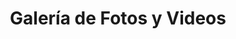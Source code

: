 ---
title: "Galería de Fotos y Videos"
layout: "gallery"
areas:
  - name: "Edicion Grafica"
    slug: "edicion-grafica"
  - name: "Gráfica e Ilustración"
    slug: "grafica-e-ilustracion"
  - name: "Iconicidad y Entornos"
    slug: "iconicidad-y-entornos"
  - name: "Medios Audiovisuales e Hipermedia"
    slug: "medios-audiovisuales-e-hipermedia"

media:
  edicion-grafica:
    photos:
      - src: "images/areas/edicion-grafica/Caligrama.png"
        title: "Caligrama Tipográfico"
      - src: "images/areas/edicion-grafica/ck.jpg"
        title: "ck"
      - src: "images/areas/edicion-grafica/Copia de Xochiquetzali´s Arreglos florales (1).jpeg"
        title: "Xochiquetzali's Arreglos florales"
      - src: "images/areas/edicion-grafica/Periódico-Tania Herrera.png"
        title: "Periodico"
        author: "Tania Herrera"
      - src: "images/areas/edicion-grafica/Portada Tania Herrera.png"
        title: "Portada periodico"
        author: "Tania Herrera"
      - src: "images/areas/edicion-grafica/Poster Promocion Pizzeria Urbano Negro y Naranja.png"
        title: "Poster pizzeria"
      - src: "images/areas/edicion-grafica/Proyecto final Diseño.png"
        title: "Poster pelicula"
      - src: "images/areas/edicion-grafica/Triptico FINAL.png"
        title: "Triptico 80's"
      - src: "images/areas/edicion-grafica/TripticoDigital1 (1).jpg"
        title: "Triptico CMYK"
      - src: "images/areas/edicion-grafica/TripticoDigital1 (2).jpg"
        title: "Triptico CMYK"

  grafica-e-ilustracion:
    photos:
      - src: "images/areas/grafica-e-ilustracion/Fotografía_de_producto_Jimena_Reyes.jpg"
        title: "Fotografia de producto"
        author: "Jimena Reyes"
      - src: "images/areas/grafica-e-ilustracion/chica.png"
        title: "Anime"
      - src: "images/areas/grafica-e-ilustracion/Identidad_Grafica(2).jpeg"
        title: "Identidad gráfica"
        author: "Camila Mondragón"

      - src: "images/areas/grafica-e-ilustracion/IMG_1839.jpg"
        title: "Icono 1"
      - src: "images/areas/grafica-e-ilustracion/IMG_1840.jpg"
        title: "Icono 2"
      - src: "images/areas/grafica-e-ilustracion/mural.jpg"
        title: "Mural de dibujos"
      - src: "images/areas/grafica-e-ilustracion/mural.jpeg"
        title: "Mural"
        author: "Danna Arroyo, Daniela Hoyos y Gloria Murcio"

  iconicidad-y-entornos:
    photos:
      - src: "images/areas/iconicidad-y-entornos/1.png"
        title: "Imagen señalamiento"
      - src: "images/areas/iconicidad-y-entornos/2.png"
        title: "Empaque" 
      - src: "images/areas/iconicidad-y-entornos/3.png"
        title: "Empaque" 
      - src: "images/areas/iconicidad-y-entornos/4.jpg"
        title: "Diseño estructura" 
      - src: "images/areas/iconicidad-y-entornos/5.png"
        title: "Dibujo geometrico" 
      - src: "images/areas/iconicidad-y-entornos/6.jpg"
        title: "Maqueta" 
    videos:
      - youtube_id: "OrG8ztd90RM"
        title: "GALERÍA DE TRABAJOS"
        author: "FAD Audiovisuales"
        
  medios-audiovisuales-e-hipermedia:
    photos:
      - src: "images/areas/medios-audiovisuales-e-hipermedia/(HM-Galería5).gif"
        title: "Publicidad producto"
      - src: "images/areas/medios-audiovisuales-e-hipermedia/(HipermediaGalería-1)-Sugoi-Brand-Refresh-Alejandro-Paniagua-2.gif"
        title: "Branding Sugoi"
        author: "Alejandro Panigua"
      - src: "images/areas/medios-audiovisuales-e-hipermedia/(HM-Galería2).jpg"
        title: "Branding Sugoi"
        author: "Alejandro Panigua"
      - src: "images/areas/medios-audiovisuales-e-hipermedia/(HM-Galería3).jpg"
        title: "Branding Sugoi"
        author: "Alejandro Panigua"
      - src: "images/areas/medios-audiovisuales-e-hipermedia/(HM-Galería4).jpg"
        title: "Branding Sugoi"
        author: "Alejandro Panigua"
      - src: "images/areas/medios-audiovisuales-e-hipermedia/(HM-Galería7).jpg"
        title: "Triptico digital"
        author: "Jimena Reyes"
      - src: "images/areas/medios-audiovisuales-e-hipermedia/(HM-Galería9).jpg"
        title: "Triptico digital"
        author: "Jimena Reyes"
      - src: "images/areas/medios-audiovisuales-e-hipermedia/2.jpg"
        title: "Pagina Web Pizzas"
      - src: "images/areas/medios-audiovisuales-e-hipermedia/1.jpg"
        title: "Instagram Pizzas"
    videos:
      - youtube_id: "lS6JfimPqvs"
        title: "Mural con Realidad Virtual"
        author: "FAD Audiovisuales"  
---